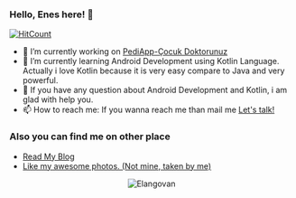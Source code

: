 ### Hello, Enes here! 👋

[![HitCount](http://hits.dwyl.com/Enes-Kayiklik/Enes-Kayiklik.svg)](http://hits.dwyl.com/Enes-Kayiklik/Enes-Kayiklik)

- 🔭 I’m currently working on [PediApp-Çocuk Doktorunuz](https://play.google.com/store/apps/details?id=com.enes.bilyon)
- 🌱 I’m currently learning Android Development using Kotlin Language. Actually i love Kotlin because it is very easy compare to Java and very powerful.
- 🤔 If you have any question about Android Development and Kotlin, i am glad with help you.
- 📫 How to reach me: If you wanna reach me than mail me <a href="mailto:eneskayiklik@gmail.com">Let's talk!</a>

### Also you can find me on other place
- [Read My Blog](https://medium.com/@eneskayiklik)
- [Like my awesome photos. (Not mine, taken by me)](https://www.instagram.com/eneskayiklik/)

<p align="center">
	<img src=https://github-readme-stats.vercel.app/api?username=Enes-Kayiklik&show_icons=true alt=Elangovan />
</p>
